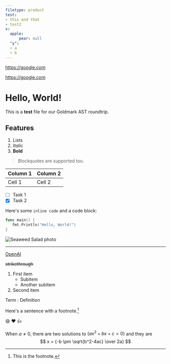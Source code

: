 ```yaml
---
filetype: product
test:
- this and that
- test2
x:
  apple:
      pear: null
  "y":
  - a
  - b
---
```


https://google.com

https://google.com


# Hello, World!

This is a **test** file for our Goldmark AST roundtrip.






## Features

1. Lists
2. *Italic*
3. **Bold**

> Blockquotes are supported too.

| Column 1 | Column 2 |
|----------|----------|
| Cell 1   | Cell 2   |

- [ ] Task 1
- [x] Task 2

Here's some `inline code` and a code block:

```go
func main() {
   fmt.Println("Hello, World!")
}
```

![Seaweed Salad photo](https://static.spotapps.co/spots/a4/3ebb855c2348c68c7b94a4956d9662/full)

---

[OpenAI](https://www.openai.com)

~~strikethrough~~

1. First item
   - Subitem
   - Another subitem
2. Second item

Term
: Definition

Here's a sentence with a footnote.[^1]

[^1]: This is the footnote.

:smile: :heart: :thumbsup:

When $a \ne 0$, there are two solutions to $(ax^2 + bx + c = 0)$ and they are $$ x = {-b \pm \sqrt{b^2-4ac} \over 2a} $$
